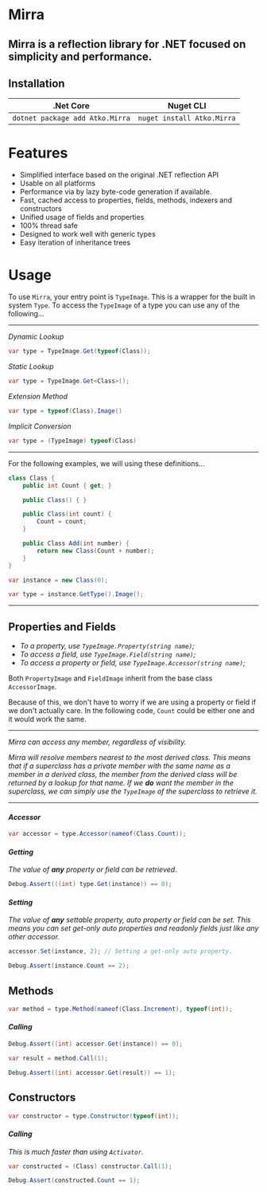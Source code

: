 # **Mirra**

## Mirra is a reflection library for .NET focused on simplicity and performance.

## **Installation**

| **.Net Core**                             | **Nuget CLI**                          |
|-------------------------------------------|----------------------------------------|
| ```dotnet package add Atko.Mirra```       | ```nuget install Atko.Mirra```         |


# **Features**

* Simplified interface based on the original .NET reflection API
* Usable on all platforms
* Performance via by lazy byte-code generation if available.
* Fast, cached access to properties, fields, methods, indexers and constructors
* Unified usage of fields and properties
* 100% thread safe
* Designed to work well with generic types
* Easy iteration of inheritance trees

# **Usage**

To use `Mirra`, your entry point is ```TypeImage```. This is a wrapper for the built in system ```Type```. To access the ```TypeImage``` of a type you can use any of the following...

---
*Dynamic Lookup*
```csharp
var type = TypeImage.Get(typeof(Class));
```

*Static Lookup*
```csharp
var type = TypeImage.Get<Class>();
```

*Extension Method*
```csharp
var type = typeof(Class).Image()
```

*Implicit Conversion*
```csharp
var type = (TypeImage) typeof(Class)
```
---

For the following examples, we will using these definitions...

```csharp
class Class {
    public int Count { get; }

    public Class() { }

    public Class(int count) {
        Count = count;
    }

    public Class Add(int number) {
        return new Class(Count + number);
    }
}
```

```csharp
var instance = new Class(0);
```

```csharp
var type = instance.GetType().Image();
```

---

## **Properties and Fields**

* *To a property, use `TypeImage.Property(string name)`;*
* *To access a field, use `TypeImage.Field(string name)`;*
* *To access a property or field, use `TypeImage.Accessor(string name)`;*

Both `PropertyImage` and `FieldImage` inherit from the base class `AccessorImage`.

Because of this, we don't have to worry if we are using a property or field if we don't actually care. In the following code, `Count` could be either one and it would work the same.

---
*Mirra can access any member, regardless of visibility.*

*Mirra will resolve members nearest to the most derived class. This means that if a superclass has a private member with the same name as a member in a derived class, the member from the derived class will be returned by a lookup for that name. If we **do** want the member in the superclass, we can simply use the `TypeImage` of the superclass to retrieve it.*

---

#### *Accessor*
```csharp
var accessor = type.Accessor(nameof(Class.Count));
```

#### *Getting*

*The value of **any** property or field can be retrieved.*
```csharp
Debug.Assert(((int) type.Get(instance)) == 0);
```

#### *Setting*

*The value of **any** settable property, auto property or field can be set. This means you can set get-only auto properties and readonly fields just like any other accessor.*
```csharp
accessor.Set(instance, 2); // Setting a get-only auto property.

Debug.Assert(instance.Count == 2);
```

## **Methods**

```csharp
var method = type.Method(nameof(Class.Increment), typeof(int));
```

#### *Calling*

```csharp
Debug.Assert((int) accessor.Get(instance)) == 0);

var result = method.Call(1);

Debug.Assert((int) accessor.Get(result)) == 1);
```

## **Constructors**

```csharp
var constructor = type.Constructor(typeof(int));
```

#### *Calling*

*This is much faster than using `Activator`.*

```csharp
var constructed = (Class) constructor.Call(1);

Debug.Assert(constructed.Count == 1);
```
